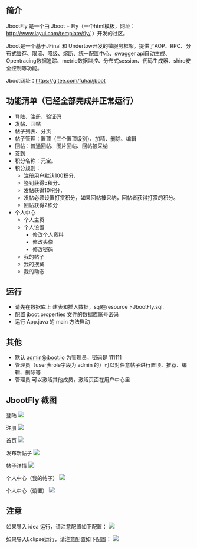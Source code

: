 ## 简介
JbootFly 是一个由 Jboot + Fly（一个html模板，网址：http://www.layui.com/template/fly/ ）开发的社区。


Jboot是一个基于JFinal 和 Undertow开发的微服务框架。提供了AOP、RPC、分布式缓存、限流、降级、熔断、统一配置中心、swagger api自动生成、
Opentracing数据追踪、metric数据监控、分布式session、代码生成器、shiro安全控制等功能。


Jboot网址：https://gitee.com/fuhai/jboot


## 功能清单（已经全部完成并正常运行）

* 登陆、注册、验证码
* 发帖、回帖
* 帖子列表、分页
* 帖子管理：置顶（三个置顶级别）、加精、删除、编辑
* 回帖：普通回帖、图片回帖、回帖被采纳
* 签到
* 积分名称：元宝。
* 积分规则：
    * 注册用户默认100积分、
    * 签到获得5积分、
    * 发帖获得10积分，
    * 发帖必须设置打赏积分，如果回帖被采纳，回帖者获得打赏的积分。
    * 回帖获得2积分
* 个人中心
    * 个人主页
    * 个人设置
        * 修改个人资料
        * 修改头像
        * 修改密码
    * 我的帖子
    * 我的搜藏
    * 我的动态


## 运行
* 请先在数据库上 建表和插入数据，sql在resource下JbootFly.sql.
* 配置 jboot.properties 文件的数据库账号密码
* 运行 App.java 的 main 方法启动

## 其他
* 默认 admin@jboot.io 为管理员，密码是 111111
* 管理员（user表role字段为 admin 的）可以对任意帖子进行置顶、推荐、编辑、删除等
* 管理员 可以激活其他成员，激活页面在用户中心里


## JbootFly 截图

登陆
![](./docs/images/app_login.png)

注册
![](./docs/images/app_reg.png)

首页
![](./docs/images/app_index.png)

发布新帖子
![](./docs/images/app_newpost.png)

帖子详情
![](./docs/images/app_post_detail.png)

个人中心（我的帖子）
![](./docs/images/app_mypost.png)

个人中心（设置）
![](./docs/images/app_setting.png)



## 注意
如果导入 idea 运行，请注意配置如下配置：
![](./docs/images/idea.jpg)

如果导入Eclipse运行，请注意配置如下配置：
![](./docs/images/eclipse.jpg)